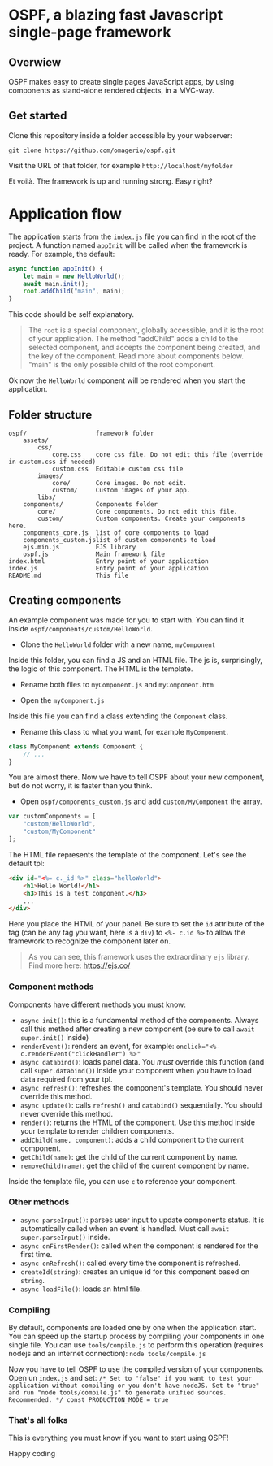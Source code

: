 # OSPF, a blazing fast Javascript single-page framework

## Overwiew ##
OSPF makes easy to create single pages JavaScript apps, by using components as stand-alone rendered objects, in a MVC-way.

## Get started ##
Clone this repository inside a folder accessible by your webserver:

` git clone https://github.com/omagerio/ospf.git `

Visit the URL of that folder, for example ` http://localhost/myfolder `

Et voilà. The framework is up and running strong. Easy right?

# Application flow #
The application starts from the `index.js` file you can find in the root of the project. A function named `appInit` will be called when the framework is ready. For example, the default:

```javascript
async function appInit() {
    let main = new HelloWorld();
    await main.init();
    root.addChild("main", main);
}
```

This code should be self explanatory.

> The `root` is a special component, globally accessible, and it is the root of your application.
The method "addChild" adds a child to the selected component, and accepts the component being created, and the key of the component.
Read more about components below.
"main" is the only possible child of the root component.

Ok now the `HelloWorld` component will be rendered when you start the application.

## Folder structure ##
```text
ospf/					framework folder
	assets/
		css/
			core.css	core css file. Do not edit this file (override in custom.css if needed)
			custom.css	Editable custom css file
		images/
			core/		Core images. Do not edit.
			custom/		Custom images of your app.
		libs/
	components/			Components folder
		core/			Core components. Do not edit this file.
		custom/			Custom components. Create your components here.
	components_core.js	list of core components to load
	components_custom.jslist of custom components to load
	ejs.min.js			EJS library
	ospf.js				Main framework file
index.html				Entry point of your application
index.js				Entry point of your application
README.md				This file

```

## Creating components ##
An example component was made for you to start with.
You can find it inside `ospf/components/custom/HelloWorld`.

- Clone the `HelloWorld` folder with a new name, `myComponent`

Inside this folder, you can find a JS and an HTML file. The js is, surprisingly, the logic of this component. The HTML is the template.

- Rename both files to `myComponent.js` and `myComponent.htm`

- Open the `myComponent.js`

Inside this file you can find a class extending the `Component` class.

- Rename this class to what you want, for example `MyComponent`.

```javascript
class MyComponent extends Component {
	// ...
}
```

You are almost there. Now we have to tell OSPF about your new component, but do not worry, it is faster than you think.

- Open `ospf/components_custom.js` and add `custom/MyComponent` the array.
```javascript
var customComponents = [
	"custom/HelloWorld",
	"custom/MyComponent"
];
```

The HTML file represents the template of the component. Let's see the default tpl:
```html
<div id="<%= c._id %>" class="helloWorld">
    <h1>Hello World!</h1>
    <h3>This is a test component.</h3>
    ...
</div>
```

Here you place the HTML of your panel. Be sure to set the `id` attribute of the tag (can be any tag you want, here is a `div`) to `<%- c.id %>` to allow the framework to recognize the component later on.

> As you can see, this framework uses the extraordinary `ejs` library. Find more here: https://ejs.co/

### Component methods ###
Components have different methods you must know:
- `async init()`: this is a fundamental method of the components. Always call this method after creating a new component (be sure to call `await super.init()` inside)
- `renderEvent()`: renders an event, for example: `onclick="<%- c.renderEvent("clickHandler") %>"`
- `async databind()`: loads panel data. You _must_ override this function (and call `super.databind()`) inside your component when you have to load data required from your tpl.
- `async refresh()`: refreshes the component's template. You should never override this method.
- `async update()`: calls `refresh()` and `databind()` sequentially. You should never override this method.
- `render()`: returns the HTML of the component. Use this method inside your template to render children components.
- `addChild(name, component)`: adds a child component to the current component.
- `getChild(name)`: get the child of the current component by name.
- `removeChild(name)`: get the child of the current component by name.

Inside the template file, you can use `c` to reference your component.

### Other methods ###
- `async parseInput()`: parses user input to update components status. It is automatically called when an event is handled. Must call `await super.parseInput()` inside.
- `async onFirstRender()`: called when the component is rendered for the first time.
- `async onRefresh()`: called every time the component is refreshed.
- `createId(string)`: creates an unique id for this component based on `string`.
- `async loadFile()`: loads an html file.

### Compiling ###
By default, components are loaded one by one when the application start. You can speed up the startup process by compiling your components in one single file.
You can use `tools/compile.js` to perform this operation (requires nodejs and an internet connection):
`node tools/compile.js`

Now you have to tell OSPF to use the compiled version of your components. Open un `index.js` and set:
`/*
    Set to "false" if you want to test your application without compiling or you don't have nodeJS.
    Set to "true" and run "node tools/compile.js" to generate unified sources. Recommended.
*/
const PRODUCTION_MODE = true`

### That's all folks ###
This is everything you must know if you want to start using OSPF!

Happy coding